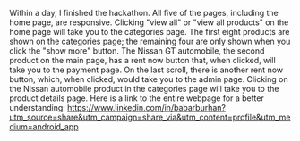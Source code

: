 Within a day, I finished the hackathon. All five of the pages, including the home page, are responsive. Clicking "view all" or "view all products" on the home page will take you to the categories page. The first eight products are shown on the categories page; the remaining four are only shown when you click the "show more" button. The Nissan GT automobile, the second product on the main page, has a rent now button that, when clicked, will take you to the payment page. On the last scroll, there is another rent now button, which, when clicked, would take you to the admin page. Clicking on the Nissan automobile product in the categories page will take you to the product details page. Here is a link to the entire webpage for a better understanding: https://www.linkedin.com/in/babarburhan?utm_source=share&utm_campaign=share_via&utm_content=profile&utm_medium=android_app

